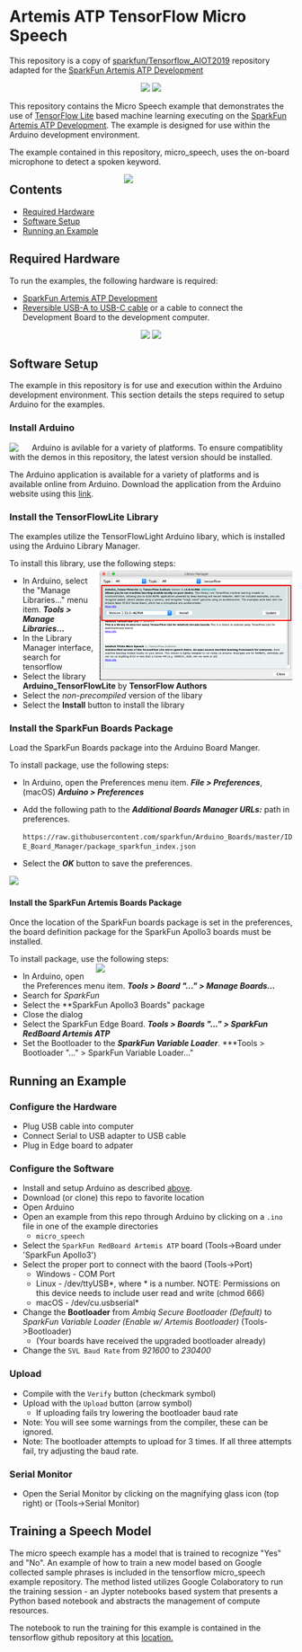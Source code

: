 Artemis ATP TensorFlow Micro Speech
===================================

This repository is a copy of [sparkfun/Tensorflow_AIOT2019](https://github.com/sparkfun/Tensorflow_AIOT2019) repository adapted for the [SparkFun Artemis ATP Development](https://www.sparkfun.com/products/15442)

<p align="center" valign="middle">
   <img src="https://cdn.sparkfun.com/assets/custom_pages/3/3/4/dark-logo-red-flame.png"  width=200>  
   <img src="https://www.gstatic.com/devrel-devsite/prod/v0ee3aab4746d30f0d189bec7de9a20f1b6a1e49e000167a7abfdd73e499fffdc/tensorflow/images/lockup.svg"  width=300>   
</p>

This repository contains the Micro Speech example that demonstrates the use of [TensorFlow Lite](https://www.tensorflow.org/lite/) based machine learning executing on the [SparkFun Artemis ATP Development](https://www.sparkfun.com/products/15442). The example is designed for use within the Arduino development environment.

The example contained in this repository, micro_speech, uses the on-board microphone to detect a spoken keyword.

<img src="https://cdn.sparkfun.com//assets/parts/1/4/0/1/7/15442-SparkFun_RedBoard_Artemis_ATP-04a.jpg"  align="right" width=300> 

## Contents

* [Required Hardware ](#required-hardware)
* [Software Setup](#software-setup)
* [Running an Example](#running-an-example)

Required Hardware
-----------------

To run the examples, the following hardware is required:
* [SparkFun Artemis ATP Development](https://www.sparkfun.com/products/15442)
* [Reversible USB-A to USB-C cable](https://www.sparkfun.com/products/15425) or a cable to connect the Development Board to the development computer.

<p align="center" valign="middle">
   <img src="https://cdn.sparkfun.com//assets/parts/1/4/0/1/7/15442-SparkFun_RedBoard_Artemis_ATP-04a.jpg"  width=80>  
   <img src="https://cdn.sparkfun.com//assets/parts/4/5/5/8/10215-01.jpg"  width=80>  
</p>

Software Setup
--------------
The example in this repository is for use and execution within the Arduino development environment. This section details the steps required to setup Arduino for the examples.

### Install Arduino

<img src="https://www.arduino.cc/en/pub/skins/arduinoWide/img/ArduinoAPP-01.svg"  align="left" width=40>

Arduino is avilable for a variety of platforms. To ensure compatiblity with the demos in this repository, the latest version should be installed.

The Arduino application is available for a variety of platforms and is available online from Arduino. Download the application from the Arduino website using this [link](https://www.arduino.cc/en/Main/Software).

### Install the TensorFlowLite Library

The examples utilize the TensorFlowLight Arduino libary, which is installed using the Arduino Library Manager. 

To install this library, use the following steps:
<img src="resource/TFL_Install.png"  align="right" width=350>
* In Arduino, select the "Manage Libraries..." menu item. ***Tools > Manage Libraries...***
* In the Library Manager interface, search for tensorflow
* Select the library **Arduino_TensorFlowLite** by **TensorFlow Authors**
* Select the *non-precompiled* version of the libary
* Select the **Install** button to install the library

### Install the SparkFun Boards Package

Load the SparkFun Boards package into the Arduino Board Manger.

To install package, use the following steps:

* In Arduino, open the Preferences menu item. ***File > Preferences***, (macOS) ***Arduino > Preferences***
* Add the following path to the ***Additional Boards Manager URLs:*** path in preferences.

  ```https://raw.githubusercontent.com/sparkfun/Arduino_Boards/master/IDE_Board_Manager/package_sparkfun_index.json```

* Select the ***OK*** button to save the preferences.

<img src="resource/BoardPacakgeURL.png" >

#### Install the SparkFun Artemis Boards Package 

Once the location of the SparkFun boards package is set in the preferences, the board definition package for the SparkFun Apollo3 boards must be installed. 

To install package, use the following steps:
<img src="resource/BoardManager.png"  align="right" width=350>
* In Arduino, open the Preferences menu item. ***Tools > Board "..." > Manage Boards...***
* Search for *SparkFun*
* Select the **SparkFun Apollo3 Boards" package 
* Close the dialog
* Select the SparkFun Edge Board. ***Tools > Boards "..." > SparkFun RedBoard Artemis ATP***
* Set the Bootloader to the ***SparkFun Variable Loader***. ***Tools > Bootloader "..." > SparkFun Variable Loader..."

Running an Example
------------------

### Configure the Hardware
* Plug USB cable into computer
* Connect Serial to USB adapter to USB cable
* Plug in Edge board to adpater


### Configure the Software
* Install and setup Arduino as described [above](#software-setup).
* Download (or clone) this repo to favorite location
* Open Arduino
* Open an example from this repo through Arduino by clicking on a ```.ino``` file in one of the example directories
  * ```micro_speech```
* Select the ```SparkFun RedBoard Artemis ATP``` board (Tools->Board under 'SparkFun Apollo3')
* Select the proper port to connect with the baord (Tools->Port)
  * Windows - COM Port
  * Linux - /dev/ttyUSB*, where * is a number. NOTE: Permissions on this device needs to include user read and write (chmod 666)
  * macOS - /dev/cu.usbserial* 
* Change the **Bootloader** from *Ambiq Secure Bootloader (Default)* to *SparkFun Variable Loader (Enable w/ Artemis Bootloader)* (Tools->Bootloader)
  * (Your boards have received the upgraded bootloader already)
* Change the ```SVL Baud Rate``` from *921600* to *230400*

### Upload
* Compile with the ```Verify``` button (checkmark symbol)
* Upload with the ```Upload``` button (arrow symbol)
  * If uploading fails try lowering the bootloader baud rate
* Note: You will see some warnings from the compiler, these can be ignored.
* Note: The bootloader attempts to upload for 3 times. If all three attempts fail, try adjusting the baud rate. 

### Serial Monitor
* Open the Serial Monitor by clicking on the magnifying glass icon (top right) or (Tools->Serial Monitor)

## Training a Speech Model
The micro speech example has a model that is trained to recognize "Yes" and "No". An example of how to train a new model based on Google collected sample phrases is included in the tensorflow micro_speech example repository. The method listed utilizes Google Colaboratory to run the training session - an Jypter notebooks based system that presents a Python based notebook and abstracts the management of compute resources.

The notebook to run the training for this example is contained in the tensorflow github repository at this [location.](https://github.com/tensorflow/tensorflow/blob/master/tensorflow/lite/experimental/micro/examples/micro_speech/train_speech_model.ipynb)
